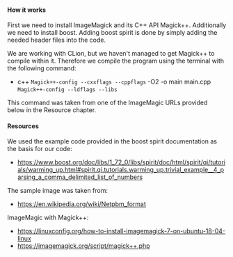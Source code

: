 #### How it works
First we need to install ImageMagick and its C++ API Magick++. Additionally we need to install boost. Adding boost spirit is done by simply adding the needed header files into the code. 

We are working with CLion, but we haven't managed to get Magick++ to compile within it. Therefore we compile the program using the terminal with the following command: 

- c++ `Magick++-config --cxxflags --cppflags` -O2 -o main main.cpp \
  `Magick++-config --ldflags --libs`
  
This command was taken from one of the ImageMagic URLs provided below in the Resource chapter. 


#### Resources
We used the example code provided in the boost spirit documentation as the basis for our code: 
- https://www.boost.org/doc/libs/1_72_0/libs/spirit/doc/html/spirit/qi/tutorials/warming_up.html#spirit.qi.tutorials.warming_up.trivial_example__4_parsing_a_comma_delimited_list_of_numbers

The sample image was taken from: 
- https://en.wikipedia.org/wiki/Netpbm_format

ImageMagic with Magick++: 
- https://linuxconfig.org/how-to-install-imagemagick-7-on-ubuntu-18-04-linux
- https://imagemagick.org/script/magick++.php
